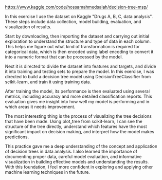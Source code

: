 https://www.kaggle.com/code/hossamahmedsalah/decision-tree-msp/

In this exercise I use the dataset on Kaggle "Drugs A, B, C, data analysis". These steps include data collection, model building, evaluation, and visualization of results.

Start by downloading, then importing the dataset and carrying out initial exploration to understand the structure and type of data in each column. This helps me figure out what kind of transformation is required for categorical data, which is then encoded using label encoding to convert it into a numeric format that can be processed by the model.

Next it is directed to divide the dataset into features and targets, and divide it into training and testing sets to prepare the model. In this exercise, I was directed to build a decision tree model using DecisionTreeClassifier from scikit-learn, and train it using training data.

After training the model, its performance is then evaluated using several metrics, including accuracy and more detailed classification reports. This evaluation gives me insight into how well my model is performing and in which areas it needs improvement.

The most interesting thing is the process of visualizing the tree decisions that have been made. Using plot_tree from scikit-learn, I can see the structure of the tree directly, understand which features have the most significant impact on decision making, and interpret how the model makes predictions.

This practice gave me a deep understanding of the concept and application of decision trees in data analysis. I also learned the importance of documenting proper data, careful model evaluation, and informative visualization in building effective models and understanding the results. With this foundation, I feel more confident in exploring and applying other machine learning techniques in the future.
